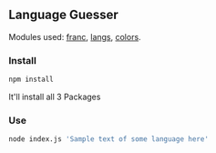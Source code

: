 ## Language Guesser

Modules used: 
[franc](https://www.npmjs.com/package/franc),
[langs](https://www.npmjs.com/package/langs),
[colors](https://www.npmjs.com/package/colors).

### Install
```sh
npm install
```
It'll install all 3 Packages
### Use
```sh
node index.js 'Sample text of some language here'
```
